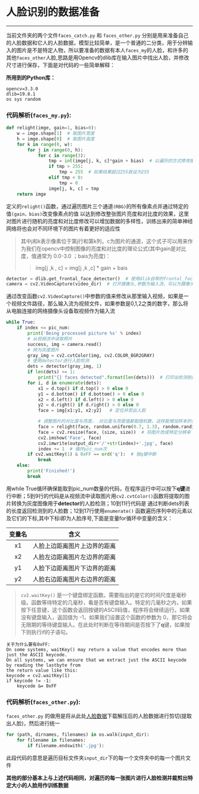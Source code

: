 ﻿# 人脸识别的数据准备
---
当前文件夹的两个文件`faces_catch.py` 和 `faces_other.py` 分别是用来准备自己的人脸数据和它人的人脸数据，模型比较简单，是一个普通的二分类，用于分辨输入的图片是不是特定人物，所以要准备的数据有本人`faces_my`的人脸，和许多的其他`faces_other`人脸,思路是用Opencv的dlib库在输入图片中找出人脸，并修改尺寸进行保存，下面是对代码的一些简单解释：

**所用到的Python库：**

    opencv=3.3.0
    dlib=19.8.1 
    os sys random
### 代码解析(`faces_my.py`):
```python
def relight(imge, gain=1, bias=0):
    w = imge.shape[1]  # 取图片宽度
    h = imge.shape[0]  # 取图片高度
    for k in range(0, w):
        for j in range(0, h):
            for c in range(3):
                tmp = int(imge[j, k, c]*gain + bias)  # 以遍历的方式修改像素点的值(相当于改亮度、对比度)
                if tmp > 255:
                    tmp = 255  # 如果结果超过255就设为255
                elif tmp < 0:
                    tmp = 0
                imge[j, k, c] = tmp
    return imge
```
定义的`relight()`函数，通过遍历图片三个通道`(RBG)`的所有像素点并通过特定的值`(gain，bias)`改变像素点的值 以达到修改整张图片亮度和对比度的效果，这里对图片进行随机的亮度和对比度修改可以增加数据的多样性，训练出来的简单神经网络将也会对不同环境下的图片有着更好的适应性
>其中j和k表示像素位于第j行和第k列，c为图片的通道，这个式子可以用来作为我们在opencv中控制图像的亮度和对比度的理论公式(其中gain是对比度，值通常为 0.0-3.0 ；bais为亮度)：
>>img[j ,k , c] = img[j ,k ,c] * gain + bais

```python
detector = dlib.get_frontal_face_detector()  # 使用dlib自带的frontal_face_detector作为我们的人脸提取器
camera = cv2.VideoCapture(video_dir)  # 打开摄像头,参数为输入流，可以为摄像头或视频文件
```
通过改变函数`cv2.VideoCapture()`中参数的值来修改从那里输入视频，如果是一个视频文件路径，那么输入流为视频文件，如果参数是0,1,2之类的数字，那么将从电脑连接的网络摄像头设备取视频作为输入流
```python
while True:
    if index <= pic_num:
        print('Being processed picture %s' % index)
        # 从视频流中读取照片
        success, img = camera.read()
        # 转为灰度图片
        gray_img = cv2.cvtColor(img, cv2.COLOR_BGR2GRAY)
        # 使用detector进行人脸检测
        dets = detector(gray_img, 1)
        if len(dets) >= 1:
            print("{} faces detected".format(len(dets)))  # 打印出检测到的人脸数
        for i, d in enumerate(dets):
            x1 = d.top() if d.top() > 0 else 0
            y1 = d.bottom() if d.bottom() > 0 else 0
            x2 = d.left() if d.left() > 0 else 0
            y2 = d.right() if d.right() > 0 else 0
            face = img[x1:y1, x2:y2]   # 定位并剪出人脸

            # 调整图片的对比度与亮度， 对比度与亮度值都取随机数，这样能增加样本的多样性
            face = relight(face, random.uniform(0.7, 1.3), random.randint(-20, 20))
            face = cv2.resize(face, (size, size))  # 将图片改成特定分辨率
            cv2.imshow('Face', face)
            cv2.imwrite(output_dir+'/'+str(index)+'.jpg', face)
            index += 1  # 循环pic_num次
        if cv2.waitKey(1) & 0xFF == ord('q'):  # 按q键中断
            break
    else:
        print('Finished!')
        break
```

用while True循环确保能取到pic_num数量的代码，在程序运行中可以按下**q键**进行中断；5到9行的代码是从视频流中读取图片用`cv2.cvtColor()`函数将提取的图片转换为灰度图像用于**detector**的人脸检测；10到11行代码是 通过判断dets列表的长度返回检测到的人脸数；12到17行使用`enumerate()` 函数遍历序列中的元素以及它们的下标,其中下标i即为人脸序号,下面是变量for循环中变量的含义：

|变量名|含义|
|:---:|:--:|
|x1|人脸上边距离图片上边界的距离|
|x2|人脸左边距离图片左边界的距离|
|y1|人脸下边距离图片下边界的距离|
|y2|人脸右边距离图片右边界的距离|

>`cv2.waitKey()` 是一个键盘绑定函数。需要指出的是它的时间尺度是毫秒级。函数等待特定的几毫秒，看是否有键盘输入。特定的几毫秒之内，如果按下任意键，这个函数会返回按键的ASCII码值，程序将会继续运行。如果没有键盘输入，返回值为 -1，如果我们设置这个函数的参数为 0，那它将会无限期的等待键盘输入。在此处时判断在等待期间是否按下了**q**键，如果按下则执行if的子语句。

    关于为什么要有0xFF:
    On some systems, waitKey() may return a value that encodes more than just the ASCII keycode.
    On all systems, we can ensure that we extract just the ASCII keycode by reading the lastbyte from 
    the return value like this: 
    keycode = cv2.waitKey(1)
    if keycode != -1: 
        keycode &= 0xFF
### 代码解析(`faces_other.py`):
`faces_other.py` 的做用是将从此处[人脸数据](http://vis-www.cs.umass.edu/lfw/lfw.tgz "人脸数据下载")下载解压后的人脸数据进行剪切(提取出人脸)，然后进行统一
```python
for (path, dirnames, filenames) in os.walk(input_dir):
    for filename in filenames:
        if filename.endswith('.jpg'):
```
此段代码的意思是遍历目标文件夹`input_dir`下的每一个文件夹中的每一个图片文件

**其他的部分基本上与上述代码相同，对遍历的每一张图片进行人脸检测并裁剪出特定大小的人脸用作训练数据**
